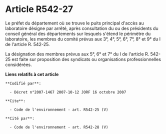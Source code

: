 # Article R542-27

Le préfet du département où se trouve le puits principal d'accès au laboratoire désigne par arrêté, après consultation du ou
des présidents du conseil général des départements sur lesquels s'étend le périmètre du laboratoire, les membres du comité
prévus aux 3°, 4°, 5°, 6°, 7°, 8° et 9° du I de l'article R. 542-25. 

La désignation des membres prévus aux 5°, 6° et 7° du I de l'article R. 542-25 est faite sur proposition des syndicats ou
organisations professionnelles considérées.

**Liens relatifs à cet article**

	**Codifié par**:

	  - Décret n°2007-1467 2007-10-12 JORF 16 octobre 2007

	**Cite**:

	  - Code de l'environnement - art. R542-25 (V)

	**Cité par**:

	  - Code de l'environnement - art. R542-28 (V)
